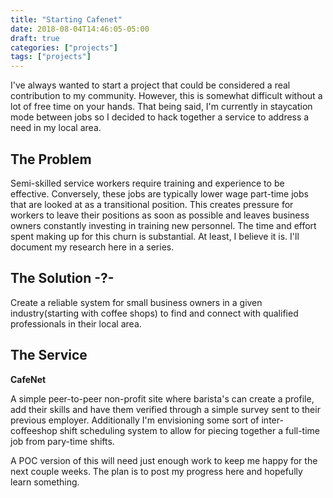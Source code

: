 ```yaml
---
title: "Starting Cafenet"
date: 2018-08-04T14:46:05-05:00
draft: true
categories: ["projects"]
tags: ["projects"]
---
```


I've always wanted to start a project that could be considered a real contribution to my community. However, this is somewhat difficult without a lot of free time on your hands. That being said, I'm currently in staycation mode between jobs so I decided to hack together a service to address a need in my local area.

## The Problem

Semi-skilled service workers require training and experience to be effective. Conversely, these jobs are typically lower wage part-time jobs that are looked at as a transitional position. This creates pressure for workers to leave their positions as soon as possible and leaves business owners constantly investing in training new personnel. The time and effort spent making up for this churn is substantial. At least, I believe it is. I'll document my research here in a series.

## The Solution -?-

Create a reliable system for small business owners in a given industry(starting with coffee shops) to find and connect with qualified professionals in their local area.


## The Service

**CafeNet**

A simple peer-to-peer non-profit site where barista's can create a profile, add their skills and have them verified through a simple survey sent to their previous employer. Additionally I'm envisioning some sort of inter-coffeeshop shift scheduling system to allow for piecing together a full-time job from pary-time shifts.

A POC version of this will need just enough work to keep me happy for the next couple weeks. The plan is to post my progress here and hopefully learn something.


